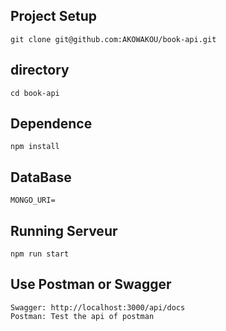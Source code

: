 ## Project Setup
    git clone git@github.com:AKOWAKOU/book-api.git

## directory
    cd book-api
## Dependence
    npm install

## DataBase 
    MONGO_URI=   

## Running Serveur
    npm run start

## Use Postman or Swagger
    Swagger: http://localhost:3000/api/docs 
    Postman: Test the api of postman 